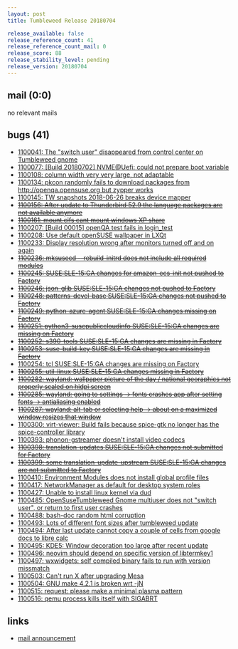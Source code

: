 ```yaml
---
layout: post
title: Tumbleweed Release 20180704

release_available: false
release_reference_count: 41
release_reference_count_mail: 0
release_score: 88
release_stability_level: pending
release_version: 20180704
---
```


## mail (0:0)

no relevant mails

## bugs (41)

<!--more-->

- [1100041: The "switch user" disappeared from control center on Tumbleweed gnome](https://bugzilla.opensuse.org/show_bug.cgi?id=1100041)
- [1100077: \[Build 20180702\] NVME@Uefi: could not prepare boot variable](https://bugzilla.opensuse.org/show_bug.cgi?id=1100077)
- [1100108: column width very very large, not adaptable](https://bugzilla.opensuse.org/show_bug.cgi?id=1100108)
- [1100134: pkcon randomly fails to download packages from http://openqa.opensuse.org but zypper works](https://bugzilla.opensuse.org/show_bug.cgi?id=1100134)
- [1100145: TW snapshots 2018-06-26 breaks device mapper](https://bugzilla.opensuse.org/show_bug.cgi?id=1100145)
- ~~[1100156: After update to Thunderbird 52.9 the language packages are not available anymore](https://bugzilla.opensuse.org/show_bug.cgi?id=1100156)~~
- ~~[1100161: mount.cifs cant mount windows XP share](https://bugzilla.opensuse.org/show_bug.cgi?id=1100161)~~
- [1100207: \[Build 00015\] openQA test fails in login_test](https://bugzilla.opensuse.org/show_bug.cgi?id=1100207)
- [1100208: Use default openSUSE wallpaper in LXQt](https://bugzilla.opensuse.org/show_bug.cgi?id=1100208)
- [1100233: Display resolution wrong after monitors turned off and on again](https://bugzilla.opensuse.org/show_bug.cgi?id=1100233)
- ~~[1100236: mksusecd --rebuild-initrd does not include all required modules](https://bugzilla.opensuse.org/show_bug.cgi?id=1100236)~~
- ~~[1100245: SUSE:SLE-15:GA changes for amazon-ecs-init not pushed to Factory](https://bugzilla.opensuse.org/show_bug.cgi?id=1100245)~~
- ~~[1100246: json-glib SUSE:SLE-15:GA changes not pushed to Factory](https://bugzilla.opensuse.org/show_bug.cgi?id=1100246)~~
- ~~[1100248: patterns-devel-base SUSE:SLE-15:GA  changes not pushed to Factory](https://bugzilla.opensuse.org/show_bug.cgi?id=1100248)~~
- ~~[1100249: python-azure-agent SUSE:SLE-15:GA changes missing on Factory](https://bugzilla.opensuse.org/show_bug.cgi?id=1100249)~~
- ~~[1100251: python3-susepubliccloudinfo SUSE:SLE-15:GA changes are missing on Factory](https://bugzilla.opensuse.org/show_bug.cgi?id=1100251)~~
- ~~[1100252: s390-tools SUSE:SLE-15:GA changes are missing in Factory](https://bugzilla.opensuse.org/show_bug.cgi?id=1100252)~~
- ~~[1100253: suse-build-key SUSE:SLE-15:GA changes are missing in Factory](https://bugzilla.opensuse.org/show_bug.cgi?id=1100253)~~
- [1100254: tcl SUSE:SLE-15:GA changes are missing on Factory](https://bugzilla.opensuse.org/show_bug.cgi?id=1100254)
- ~~[1100255: util-linux SUSE:SLE-15:GA changes missing in Factory](https://bugzilla.opensuse.org/show_bug.cgi?id=1100255)~~
- ~~[1100282: wayland: wallpaper picture of the day / national georaphics not properly scaled on hidpi screen](https://bugzilla.opensuse.org/show_bug.cgi?id=1100282)~~
- ~~[1100285: wayland: going to settings -> fonts crashes app after setting fonts -> antialiasing enabled](https://bugzilla.opensuse.org/show_bug.cgi?id=1100285)~~
- ~~[1100287: wayland: alt-tab or selecting help -> about on a maximized window resizes that window](https://bugzilla.opensuse.org/show_bug.cgi?id=1100287)~~
- [1100300: virt-viewer: Build fails because spice-gtk no longer has the spice-controller library](https://bugzilla.opensuse.org/show_bug.cgi?id=1100300)
- [1100393: phonon-gstreamer doesn't install video codecs](https://bugzilla.opensuse.org/show_bug.cgi?id=1100393)
- ~~[1100398: translation-updates SUSE:SLE-15:GA changes not submitted for Factory](https://bugzilla.opensuse.org/show_bug.cgi?id=1100398)~~
- ~~[1100399: some translation-update-upstream SUSE:SLE-15:GA changes are not submitted to Factory](https://bugzilla.opensuse.org/show_bug.cgi?id=1100399)~~
- [1100410: Environment Modules does not install global profile files](https://bugzilla.opensuse.org/show_bug.cgi?id=1100410)
- [1100417: NetworkManager as default for desktop system roles](https://bugzilla.opensuse.org/show_bug.cgi?id=1100417)
- [1100427: Unable to install linux kernel via dud](https://bugzilla.opensuse.org/show_bug.cgi?id=1100427)
- [1100485: OpenSuseTumbleweed Gnome multiuser does not  "switch user", or return to first user crashes](https://bugzilla.opensuse.org/show_bug.cgi?id=1100485)
- [1100488: bash-doc random html corruption](https://bugzilla.opensuse.org/show_bug.cgi?id=1100488)
- [1100493: Lots of different font sizes after tumbleweed update](https://bugzilla.opensuse.org/show_bug.cgi?id=1100493)
- [1100494: After last update cannot copy a couple of cells from google docs to libre calc](https://bugzilla.opensuse.org/show_bug.cgi?id=1100494)
- [1100495: KDE5: Window decoration too large after recent update](https://bugzilla.opensuse.org/show_bug.cgi?id=1100495)
- [1100496: neovim should depend on specific version of libtermkey1](https://bugzilla.opensuse.org/show_bug.cgi?id=1100496)
- [1100497: wxwidgets: self compiled binary fails to run with version missmatch](https://bugzilla.opensuse.org/show_bug.cgi?id=1100497)
- [1100503: Can't run X after upgrading Mesa](https://bugzilla.opensuse.org/show_bug.cgi?id=1100503)
- [1100504: GNU make 4.2.1 is broken wrt -jN](https://bugzilla.opensuse.org/show_bug.cgi?id=1100504)
- [1100515: request: please make a minimal plasma pattern](https://bugzilla.opensuse.org/show_bug.cgi?id=1100515)
- [1100516: qemu process kills itself with SIGABRT](https://bugzilla.opensuse.org/show_bug.cgi?id=1100516)



## links

- [mail announcement](https://lists.opensuse.org/opensuse-factory/2018-07/msg00047.html)
